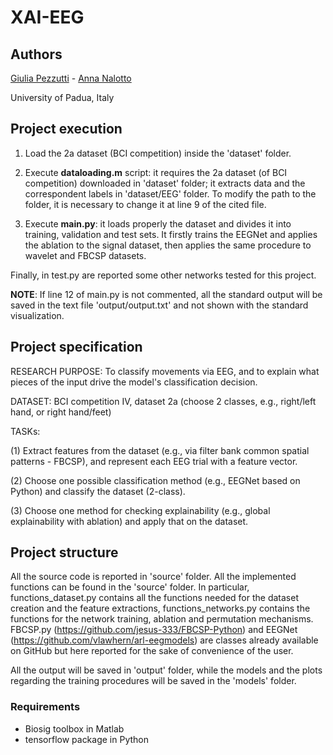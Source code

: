 # XAI-EEG

## Authors
[Giulia Pezzutti](https://github.com/giuliapezzutti) - [Anna Nalotto](https://github.com/annanltt)

University of Padua, Italy

## Project execution

1. Load the 2a dataset (BCI competition) inside the 'dataset' folder.

2. Execute **dataloading.m** script: it requires the 2a dataset (of BCI competition) downloaded in 'dataset' folder; it extracts data and the correspondent labels in 'dataset/EEG' folder. To modify the path to the folder, it is necessary to change it at line 9 of the cited file. 

3. Execute **main.py**: it loads properly the dataset and divides it into training, validation and test sets. It firstly trains the EEGNet and applies the ablation to the signal dataset, then applies the same procedure to wavelet and FBCSP datasets. 

Finally, in test.py are reported some other networks tested for this project. 

**NOTE**:
If line 12 of main.py is not commented, all the standard output will be saved in the text file 'output/output.txt' and not shown with the standard visualization. 

## Project specification

RESEARCH PURPOSE: To classify movements via EEG, and to explain what pieces of the input drive the model's classification decision.

DATASET: BCI competition IV, dataset 2a (choose 2 classes, e.g., right/left hand, or right hand/feet)

TASKs:

(1) Extract features from the dataset (e.g., via filter bank common spatial patterns - FBCSP), and represent each EEG trial with a feature vector.

(2) Choose one possible classification method (e.g., EEGNet based on Python) and classify the dataset (2-class).

(3) Choose one method for checking explainability (e.g., global explainability with ablation) and apply that on the dataset.

## Project structure

All the source code is reported in 'source' folder. All the implemented functions can be found in the 'source' folder. In particular, functions_dataset.py contains all the functions needed for the dataset creation and the feature extractions, functions_networks.py contains the functions for the network training, ablation and permutation mechanisms. FBCSP.py (https://github.com/jesus-333/FBCSP-Python) and EEGNet (https://github.com/vlawhern/arl-eegmodels) are classes already available on GitHub but here reported for the sake of convenience of the user. 

All the output will be saved in 'output' folder, while the models and the plots regarding the training procedures will be saved in the 'models' folder. 

### Requirements

- Biosig toolbox in Matlab
- tensorflow package in Python